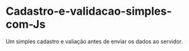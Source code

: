 # Cadastro-e-validacao-simples-com-Js
Um simples cadastro e valiação antes de enviar os dados ao servidor.
